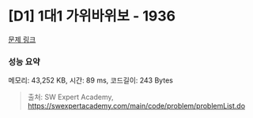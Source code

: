 # [D1] 1대1 가위바위보 - 1936 

[문제 링크](https://swexpertacademy.com/main/code/problem/problemDetail.do?contestProbId=AV5PjKXKALcDFAUq) 

### 성능 요약

메모리: 43,252 KB, 시간: 89 ms, 코드길이: 243 Bytes



> 출처: SW Expert Academy, https://swexpertacademy.com/main/code/problem/problemList.do